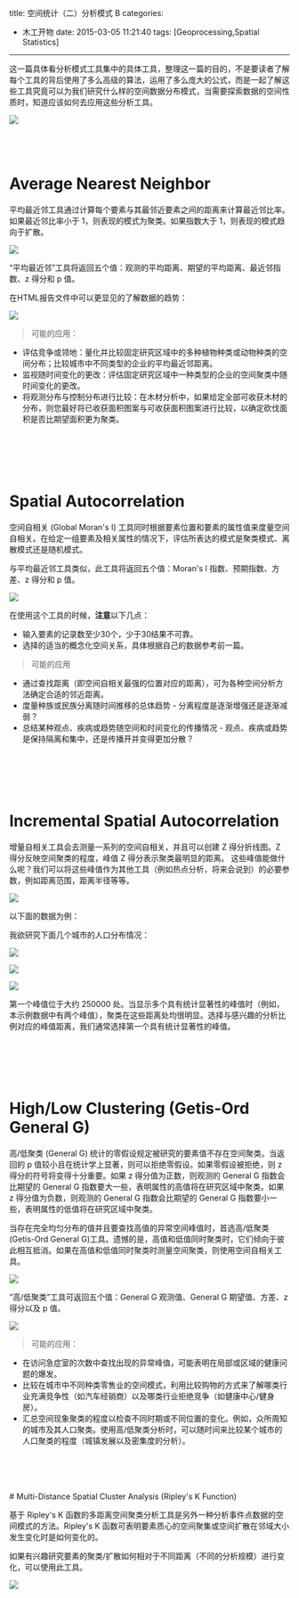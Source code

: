 title: 空间统计（二）分析模式 B
categories:
  - 木工开物
date: 2015-03-05 11:21:40
tags: [Geoprocessing,Spatial Statistics]
---


这一篇具体看分析模式工具集中的具体工具，整理这一篇的目的，不是要读者了解每个工具的背后使用了多么高级的算法，运用了多么庞大的公式，而是一起了解这些工具究竟可以为我们研究什么样的空间数据分布模式，当需要探索数据的空间性质时，知道应该如何去应用这些分析工具。

![](http://img.blog.csdn.net/20150303103705851)
<br>
<br>
<br>
<br>

# Average Nearest Neighbor

平均最近邻工具通过计算每个要素与其最邻近要素之间的距离来计算最近邻比率。如果最近邻比率小于 1，则表现的模式为聚类。如果指数大于 1，则表现的模式趋向于扩散。

![](http://img.blog.csdn.net/20150303152059424)

“平均最近邻”工具将返回五个值：观测的平均距离、期望的平均距离、最近邻指数、z 得分和 p 值。

在HTML报告文件中可以更显见的了解数据的趋势：

![](http://img.blog.csdn.net/20150303163930384)


> 可能的应用：
- 评估竞争或领地：量化并比较固定研究区域中的多种植物种类或动物种类的空间分布；比较城市中不同类型的企业的平均最近邻距离。
- 监视随时间变化的更改：评估固定研究区域中一种类型的企业的空间聚类中随时间变化的更改。
- 将观测分布与控制分布进行比较：在木材分析中，如果给定全部可收获木材的分布，则您最好将已收获面积图案与可收获面积图案进行比较，以确定砍伐面积是否比期望面积更为聚类。

<br>
<br>
<br>
<br>

# Spatial Autocorrelation

空间自相关 (Global Moran's I) 工具同时根据要素位置和要素的属性值来度量空间自相关。在给定一组要素及相关属性的情况下，评估所表达的模式是聚类模式、离散模式还是随机模式。


与平均最近邻工具类似，此工具将返回五个值：Moran's I 指数、预期指数、方差、z 得分和 p 值。

![](http://img.blog.csdn.net/20150304103916681)


在使用这个工具的时候，**注意**以下几点：

 - 输入要素的记录数至少30个，少于30结果不可靠。
 - 选择的适当的概念化空间关系，具体根据自己的数据参考前一篇。


> 可能的应用
- 通过查找距离（即空间自相关最强的位置对应的距离），可为各种空间分析方法确定合适的邻近距离。
- 度量种族或民族分离随时间推移的总体趋势 - 分离程度是逐渐增强还是逐渐减弱？
- 总结某种观点、疾病或趋势随空间和时间变化的传播情况 - 观点、疾病或趋势是保持隔离和集中，还是传播开并变得更加分散？


<br>
<br>
<br>
<br>

# Incremental Spatial Autocorrelation 

增量自相关工具会去测量一系列的空间自相关，并且可以创建 Z 得分折线图。Z 得分反映空间聚类的程度，峰值 Z 得分表示聚类最明显的距离。
这些峰值能做什么呢？我们可以将这些峰值作为其他工具（例如热点分析，将来会说到）的必要参数，例如距离范围，距离半径等等。

![](http://img.blog.csdn.net/20150304163215457)

以下面的数据为例：

我欲研究下面几个城市的人口分布情况：

![](http://img.blog.csdn.net/20150305091602522)

![](http://img.blog.csdn.net/20150305091759165)

![](http://img.blog.csdn.net/20150305091915238)

第一个峰值位于大约 250000 处。当显示多个具有统计显著性的峰值时（例如，本示例数据中有两个峰值），聚类在这些距离处均很明显。选择与感兴趣的分析比例对应的峰值距离，我们通常选择第一个具有统计显著性的峰值。


<br>
<br>
<br>
<br>

# High/Low Clustering (Getis-Ord General G)

高/低聚类 (General G) 统计的零假设规定被研究的要素值不存在空间聚类。当返回的 p 值较小且在统计学上显著，则可以拒绝零假设。如果零假设被拒绝，则 z 得分的符号将变得十分重要。如果 z 得分值为正数，则观测的 General G 指数会比期望的 General G 指数要大一些，表明属性的高值将在研究区域中聚类。如果 z 得分值为负数，则观测的 General G 指数会比期望的 General G 指数要小一些，表明属性的低值将在研究区域中聚类。

当存在完全均匀分布的值并且要查找高值的异常空间峰值时，首选高/低聚类(Getis-Ord General G)工具。遗憾的是，高值和低值同时聚类时，它们倾向于彼此相互抵消。如果在高值和低值同时聚类时测量空间聚类，则使用空间自相关工具。

![](http://img.blog.csdn.net/20150305103225867)


“高/低聚类”工具可返回五个值：General G 观测值、General G 期望值、方差、z 得分以及 p 值。

![](http://img.blog.csdn.net/20150305103306773)


> 可能的应用：
- 在访问急症室的次数中查找出现的异常峰值，可能表明在局部或区域的健康问题的爆发。
- 比较在城市中不同种类零售业的空间模式，利用比较购物的方式来了解哪类行业充满竞争性（如汽车经销商）以及哪类行业拒绝竞争（如健康中心/健身房）。
- 汇总空间现象聚类的程度以检查不同时期或不同位置的变化。例如，众所周知的城市及其人口聚类。使用高/低聚类分析时，可以随时间来比较某个城市的人口聚类的程度（城镇发展以及密集度的分析）。

<br>
<br>
<br>
<br>
# Multi-Distance Spatial Cluster Analysis (Ripley's K Function) 

基于 Ripley's K 函数的多距离空间聚类分析工具是另外一种分析事件点数据的空间模式的方法。Ripley's K 函数可表明要素质心的空间聚集或空间扩散在邻域大小发生变化时是如何变化的。

如果有兴趣研究要素的聚类/扩散如何相对于不同距离（不同的分析规模）进行变化，可以使用此工具。

![](http://img.blog.csdn.net/20150305105633321)